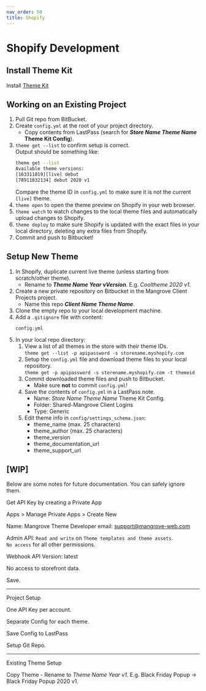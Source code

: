 ```yaml
---
nav_order: 50
title: Shopify
---
```


# Shopify Development

## Install Theme Kit
Install [Theme Kit](https://shopify.github.io/themekit/)

## Working on an Existing Project
1. Pull Git repo from BitBucket.
1. Create `config.yml` at the root of your project directory.
    - Copy contents from LastPass (search for **_Store Name_ _Theme Name_ Theme Kit Config**).
1. `theme get --list` to confirm setup is correct.  
    Output should be something like:
    ```sh
    theme get --list
    Available theme versions:
    [163311819][live] debut
    [78911832134] debut 2020 v1
    ```
    Compare the theme ID in `config.yml` to make sure it is not the current `[live]` theme.
1. `theme open` to open the theme preview on Shopify in your web browser.
1. `theme watch` to watch changes to the local theme files and
    automatically upload changes to Shopify.
1. `theme deploy` to make sure Shopify is updated with the exact files in your local directory,
    deleting any extra files from Shopify.
1. Commit and push to Bitbucket!

## Setup New Theme
1. In Shopify, duplicate current live theme (unless starting from scratch/other theme).
    * Rename to __*Theme Name* *Year* v*Version*__. E.g. *Cooltheme 2020 v1*.
1. Create a new private repository on Bitbucket in the Mangrove Client Projects project.
    * Name this repo **_Client Name_ _Theme Name_**.
1. Clone the empty repo to your local development machine.
1. Add a `.gitignore` file with content:
    ```
    config.yml
    ```
1. In your local repo directory:
    1. View a list of all themes in the store with their theme IDs.  
        `theme get --list -p apipassword -s storename.myshopify.com`
    1. Setup the `config.yml` file and download theme files to your local repository.  
        `theme get -p apipassword -s storename.myshopify.com -t themeid`
    1. Commit downloaded theme files and push to Bitbucket.
        * Make sure **not** to commit `config.yml`!
    1. Save the contents of `config.yml` in a LastPass note.
        * Name: *Store Name* *Theme Name* Theme Kit Config.
        * Folder: Shared-Mangrove Client Logins
        * Type: Generic
    1. Edit theme info in `config/settings_schema.json`:
        * theme_name (max. 25 characters)
        * theme_author (max. 25 characters)
        * theme_version
        * theme_documentation_url
        * theme_support_url

## [WIP]
Below are some notes for future documentation. You can safely ignore them.

Get API Key by creating a Private App

Apps > Manage Private Apps > Create New

Name: Mangrove Theme Developer
email: support@mangrove-web.com

Admin API: `Read and write` on `Theme templates and theme assets`.  
    `No access` for all other permissions.

Webhook API Version: latest

No access to storefront data.

Save. 

---
Project Setup

One API Key per account.

Separate Config for each theme.

Save Config to LastPass

Setup Git Repo.

---
Existing Theme Setup

Copy Theme - Rename to _Theme Name Year v1_. E.g. Black Friday Popup -> Black Friday Popup 2020 v1.

